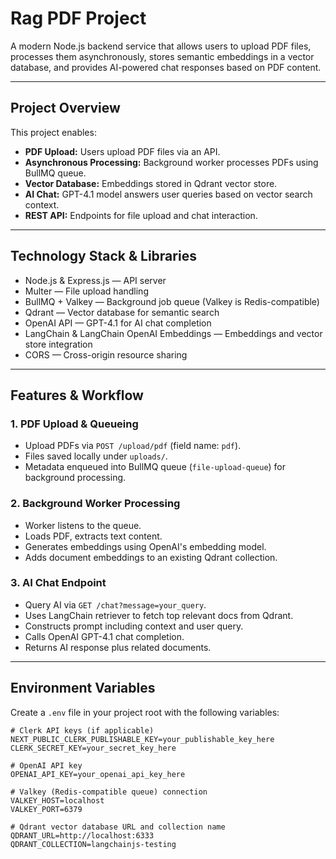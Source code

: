 # Rag PDF Project

A modern Node.js backend service that allows users to upload PDF files, processes them asynchronously, stores semantic embeddings in a vector database, and provides AI-powered chat responses based on PDF content.

---

## Project Overview

This project enables:

- **PDF Upload:** Users upload PDF files via an API.
- **Asynchronous Processing:** Background worker processes PDFs using BullMQ queue.
- **Vector Database:** Embeddings stored in Qdrant vector store.
- **AI Chat:** GPT-4.1 model answers user queries based on vector search context.
- **REST API:** Endpoints for file upload and chat interaction.

---

## Technology Stack & Libraries

- Node.js & Express.js — API server
- Multer — File upload handling
- BullMQ + Valkey — Background job queue (Valkey is Redis-compatible)
- Qdrant — Vector database for semantic search
- OpenAI API — GPT-4.1 for AI chat completion
- LangChain & LangChain OpenAI Embeddings — Embeddings and vector store integration
- CORS — Cross-origin resource sharing

---

## Features & Workflow

### 1. PDF Upload & Queueing

- Upload PDFs via `POST /upload/pdf` (field name: `pdf`).
- Files saved locally under `uploads/`.
- Metadata enqueued into BullMQ queue (`file-upload-queue`) for background processing.

### 2. Background Worker Processing

- Worker listens to the queue.
- Loads PDF, extracts text content.
- Generates embeddings using OpenAI's embedding model.
- Adds document embeddings to an existing Qdrant collection.

### 3. AI Chat Endpoint

- Query AI via `GET /chat?message=your_query`.
- Uses LangChain retriever to fetch top relevant docs from Qdrant.
- Constructs prompt including context and user query.
- Calls OpenAI GPT-4.1 chat completion.
- Returns AI response plus related documents.

---

## Environment Variables

Create a `.env` file in your project root with the following variables:

```env
# Clerk API keys (if applicable)
NEXT_PUBLIC_CLERK_PUBLISHABLE_KEY=your_publishable_key_here
CLERK_SECRET_KEY=your_secret_key_here

# OpenAI API key
OPENAI_API_KEY=your_openai_api_key_here

# Valkey (Redis-compatible queue) connection
VALKEY_HOST=localhost
VALKEY_PORT=6379

# Qdrant vector database URL and collection name
QDRANT_URL=http://localhost:6333
QDRANT_COLLECTION=langchainjs-testing
```
